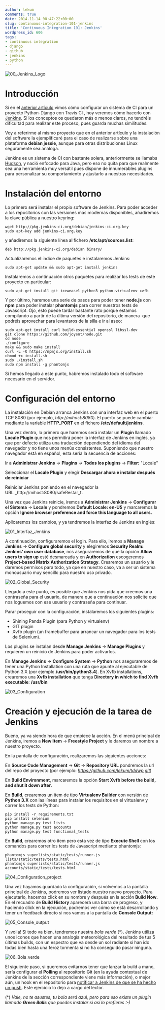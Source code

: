 ```yaml
---
author: lekum
comments: true
date: 2014-11-14 08:47:22+00:00
slug: continuous-integration-101-jenkins
title: 'Continuous Integration 101: Jenkins'
wordpress_id: 606
tags:
- continuous integration
- django
- github
- jenkins
- python
---
```


![00_Jenkins_Logo](/images/2014/11/00_Jenkins_Logo.png)


# Introducción


Si en el [anterior artículo](http://moduslaborandi.net/continuous-integration-101-travis/) vimos cómo configurar un sistema de CI para un proyecto Python-Django con Travis CI , hoy veremos cómo hacerlo con [Jenkins](http://jenkins-ci.org/). Si los conceptos os quedaron más o menos claros, no tendréis dificultad para realizar este proceso, pues guarda muchas similitudes.

<!-- more -->

Voy a referirme al mismo proyecto que en el anterior artículo y la instalación del software la ejemplificaré para el caso de realizarse sobre una plataforma **debian jessie**, aunque para otras distribuciones Linux seguramente sea análoga.

Jenkins es un sistema de CI con bastante solera, anteriormente se llamaba [Hudson](http://en.wikipedia.org/wiki/Hudson_%28software%29), y nació enfocado para Java, pero eso no quita para que realmente sea una herramienta muy versátil pues dispone de innumerables plugins para personalizar su comportamiento y ajustarlo a nuestras necesidades.


# Instalación del entorno


Lo primero será instalar el propio software de Jenkins. Para poder acceder a los repositorios con las versiones más modernas disponibles, añadiremos la clave pública a nuestro keyring:


    wget http://pkg.jenkins-ci.org/debian/jenkins-ci.org.key
    sudo apt-key add jenkins-ci.org.key


y añadiremos la siguiente línea al fichero **/etc/apt/sources.list**:


    deb http://pkg.jenkins-ci.org/debian binary/


Actualizaremos el índice de paquetes e instalaremos Jenkins:


    sudo apt-get update && sudo apt-get install jenkins


Instalaremos a continuación otros paquetes para realizar los tests de este proyecto en particular:


    sudo apt-get install git iceweasel python3 python-virtualenv xvfb


Y por último, haremos una serie de pasos para poder tener **node.js** con **npm** para poder instalar **phantomjs** para correr nuestros tests de Javascript. Ojo, esto puede tardar bastante rato porque estamos compilando a partir de la última versión del repositorio, de manera  que podréis aprovechar para levantaros de la silla e ir al aseo:


    sudo apt-get install curl build-essential openssl libssl-dev
    git clone https://github.com/joyent/node.git
    cd node
    ./configure
    make && sudo make install
    curl -L -O https://npmjs.org/install.sh
    chmod +x install.sh
    sudo ./install.sh
    sudo npm install -g phantomjs


Si hemos llegado a este punto, habremos instalado todo el software necesario en el servidor.


# Configuración del entorno


La instalación en Debian arranca Jenkins con una interfaz web en el puerto TCP 8080 (por ejemplo, _http://mihost:8080_). El puerto se puede cambiar mediante la variable **HTTP_PORT** en el fichero **/etc/default/jenkins**.

Una vez dentro, lo primero que haremos será instalar un **Plugin** llamado **Locale Plugin** que nos permitirá poner la interfaz de Jenkins en inglés, ya que por defecto utiliza una traducción dependiendo del idioma del navegador y no tiene unos menús consistentes. Suponiendo que nuestro navegador está en español, esta sería la secuencia de acciones:

Ir a **Administrar Jenkins** -> **Plugins** -> **Todos los plugins** -> **Filter:** "Locale"

Seleccionar el **Locale Plugin** y elegir **Descargar ahora e instalar después de reiniciar**

Reiniciar Jenkins poniendo en el navegador la URL _http://mihost:8080/safeRestar_t.

Una vez que Jenkins reinicie, iremos a **Administrar Jenkins** -> **Configurar el Sistema** -> **Locale** y pondremos **Default Locale: en-US** y marcaremos la opción **Ignore browser preference and force this language to all users.**

Aplicaremos los cambios, y ya tendremos la interfaz de Jenkins en inglés:

![01_Interfaz_Jenkins](/images/2014/11/01_Interfaz_Jenkins.png)

A continuación, configuraremos el login. Para ello, iremos a **Manage Jenkins** -> **Configure global security** y elegiremos **Security Realm: Jenkins’ own user database**, nos aseguraremos de que la opción **Allow users to sign up** esté desmarcada y en **Authorization** escogeremos **Project-based Matrix Authorization Strategy**. Crearemos un usuario y le daremos permisos para todo, ya que en nuestro caso, va a ser un sistema monousuario muy sencillo para nuestro uso privado.

![02_Global_Security](/images/2014/11/02_Global_Security.png)

Llegado a este punto, es posible que Jenkins nos pida que creemos una contraseña para el usuario, de manera que a continuación nos solicite que nos loguemos con ese usuario y contraseña para continuar.

Parar proseguir con la configuración, instalaremos los siguientes plugins:


* Shining Panda Plugin (para Python y virtualenv)
* GIT plugin
* Xvfb plugin (un framebuffer para arrancar un navegador para los tests de Selenium).


Los plugins se instalan desde **Manage Jenkins** -> **Manage Plugins** y requieren un reinicio de Jenkins para poder activarlos.

En **Manage Jenkins** -> **Configure System** -> **Python** nos aseguraremos de tener una Python Installation con una ruta que apunte al ejecutable de Python 3.X (por ejemplo **/usr/bin/python3.4**). En Xvfb installations, crearemos una **Xvfb installation** que tenga **Directory in which to find Xvfb executable**: **/usr/bin**

![03_Configuration](/images/2014/11/03_Configuration.png)


# Creación y ejecución de la tarea de Jenkins


Bueno, ya va siendo hora de que empiece la acción. En el menú principal de Jenkins, iremos a **New Item** -> **Freestyle Project** y le daremos un nombre a nuestro proyecto.

En la pantalla de configuración, realizaremos las siguientes acciones:

En **Source Code Management** -> **Git** -> **Repository URL** pondremos la url del repo del proyecto (por ejemplo: _https://github.com/lekum/tddwp.git_)

En **Build Environment**, marcaremos la opción **Start Xvfb before the build, and shut it down after**.

En **Build**, crearemos un item de tipo **Virtualenv Builder** con versión de **Python 3.X** con las líneas para instalar los requisitos en el virtualenv y correr los tests de Python:


    pip install -r requirements.txt
    pip install selenium
    python manage.py test lists
    python manage.py test accounts
    python manage.py test functional_tests


En **Build**, crearemos otro item pero esta vez de tipo **Execute Shell** con los comandos para correr los tests de Javascript mediante phantomjs:


    phantomjs superlists/static/tests/runner.js lists/static/tests/tests.html
    phantomjs superlists/static/tests/runner.js accounts/static/tests/tests.html


![04_Configuration_project](/images/2014/11/04_Configuration_project.png)

Una vez hayamos guardado la configuración, si volvemos a la pantalla principal de Jenkins, podremos ver listado nuestro nuevo proyecto. Para ejecutarlo, hacemos click en su nombre y después en la acción **Build Now**. En el recuadro de **Build History** aparecerá una barra de progreso, y haciendo click en la ejecución, podremos ver cómo se está desarrollando y tener un feedback directo si nos vamos a la pantalla de **Console Output:**

![05_Console_output](/images/2014/11/05_Console_output.png)

Y ¡voila! Si todo va bien, tendremos nuestra _bola verde_ (&ast;). Jenkins utiliza unos iconos que hacen una analogía meteorológica del resultado de tus 5 últimas builds, con un espectro que va desde un sol radiante si han ido todas bien hasta una feroz tormenta si no ha conseguido pasar ninguna.

![06_Bola_verde](/images/2014/11/06_Bola_verde.png)

El siguiente paso, si queremos evitarnos tener que lanzar la build a mano, sería configurar el **Polling** al repositorio Git (en la ayuda contextual de Jenkins de la sección correspondiente viene más información), o mejor aún, un hook en el repositorio para [notificar a Jenkins de que se ha hecho un push](https://wiki.jenkins-ci.org/display/JENKINS/Git+Plugin#GitPlugin-Pushnotificationfromrepository). Este ejercicio lo dejo a cargo del lector.

(&ast;) _Vale, no te asustes, tu bola será azul, pero para eso existe un plugin llamado **Green Balls** que puedes instalar si así lo prefieres :-)_
